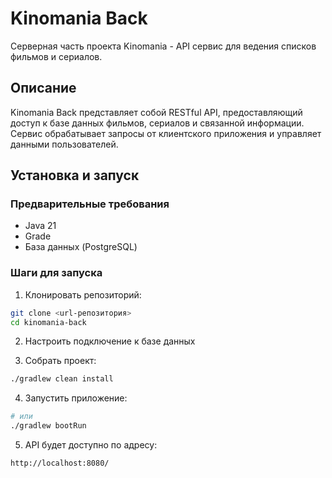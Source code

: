 # Kinomania Back

Серверная часть проекта Kinomania - API сервис для ведения списков фильмов и сериалов.

## Описание

Kinomania Back представляет собой RESTful API, предоставляющий доступ к базе данных фильмов, сериалов и связанной информации. Сервис обрабатывает запросы от клиентского приложения и управляет данными пользователей.

## Установка и запуск

### Предварительные требования
- Java 21
- Grade
- База данных (PostgreSQL)

### Шаги для запуска

1. Клонировать репозиторий:
```bash
git clone <url-репозитория>
cd kinomania-back
```

2. Настроить подключение к базе данных

3. Собрать проект:
```bash
./gradlew clean install
```

4. Запустить приложение:
```bash
# или
./gradlew bootRun
```

5. API будет доступно по адресу:
```
http://localhost:8080/
```